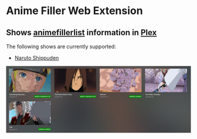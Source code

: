 # Anime Filler Web Extension

## Shows [animefillerlist](https://www.animefillerlist.com) information in [Plex](https://www.plex.tv/)

The following shows are currently supported:

- [Naruto Shippuden](https://www.animefillerlist.com/shows/naruto-shippuden)

![Plex Screenshot](assets/plex_screenshot.png)
